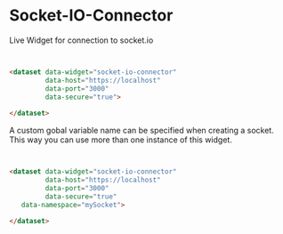 Socket-IO-Connector
===================

Live Widget for connection to socket.io


```html


<dataset data-widget="socket-io-connector"
         data-host="https://localhost"
         data-port="3000"
         data-secure="true">
         
</dataset>


```



A custom gobal variable name can be specified when creating a socket. This way you can use more than one instance of this widget.

```html


<dataset data-widget="socket-io-connector"
         data-host="https://localhost"
         data-port="3000"
         data-secure="true"
   data-namespace="mySocket">
         
</dataset>


```
